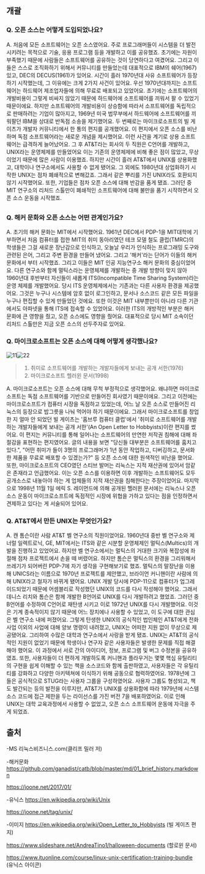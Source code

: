 ## 개괄

### Q. 오픈 소스는 어떻게 도입되었나요?

A. 처음에 모든 소프트웨어는 오픈 소스였어요. 주로 프로그래머들이 시스템을 더 발전시키려는 목적으로 기술, 응용 프로그램 등을 개발하고 이를 공유했죠. 초기에는 자원이 부족했기 때문에 사람들은 소프트웨어를 공유하는 것이 당연하다고 여겼어요. 그리고 이들은 스스로 조직화하기 위해서 커뮤니티를 만들었는데 대표적으로 IBM의 쉐어(1967) 있고, DEC의 DECUS(1961)가 있어요.
시간이 흘러 1970년대 사유 소프트웨어가 등장하기 시작했는데, 그 이유에는 크게 2가지 사건이 있어요. 우선 1970년대까지는 소프트웨어는 하드웨어 제조업자들에 의해 무료로 배포되고 있었어요. 초기에는 소프트웨어의 개발비용이 그렇게 비싸지 않았기 때문에 하드웨어에 소프트웨어를 끼워서 팔 수 있었기 때문이에요. 하지만 소프트웨어의 개발비용이 상승함에 따라서 소프트웨어를 독립적으로 판매하려는 기업이 많아지고, 1969년 미국 법무부에서 하드웨어에 소프트웨어를 끼워팔던 IBM을 상대로 반독점 소송을 제기했어요. 두 번째로는 마이크로소프트의 빌 게이츠가 개발자 커뮤니티에서 한 통의 편지를 공개했어요. 이 편지에서 오픈 소스를 비난하며 독점 소프트웨어라는 새로운 개념을 제시했어요. 이런 사건을 계기로 상용 소프트웨어는 급격하게 늘어났어요.
그 후 AT&T라는 회사의 두 직원은 C언어를 개발하고, UNIX라는 운영체제를 만들었어요 이는 기존의 운영체제에 비해 좋은 점이 많았고, 무상이었기 때문에 많은 사람이 이용했죠. 하지만 시간이 흘러 AT&T에서 UNIX를 상용화했고, 대학이나 연구소에서도 사용할 수 없게 됐어요. 그 외에도 1980년대 상업화하기 시작한 UNIX는 점차 폐쇄적으로 변해갔죠. 그래서 같은 뿌리를 가진 UNIX라도 호환되지 않기 시작했어요. 또한, 기업들은 점차 오픈 소스에 대해 반감을 품게 됐죠. 그러던 중 MIT 연구소의 리처드 스톨만이 폐쇄적인 소프트웨어에 대해 불만을 품기 시작하면서 오픈 소스 운동을 시작했죠.

## 

### Q. 해커 문화와 오픈 소스는 어떤 관계인가요?

A. 초기의 해커 문화는 MIT에서 시작했어요. 1961년 DEC에서 PDP-1을 MIT대학에 기부하면서 처음 컴퓨터를 접한 MIT의 취미 동아리였던 테크 모델 철도 클럽(TMRC)의 학생들은 그걸 새로운 장난감으로 인식하고, 오늘날 우리가 인식하는 프로그래밍 도구와 관련된 은어, 그리고 주변 환경을 만들어 냈어요. 그리고 '해커'라는 단어가 이들의 해커 문화에서 부터 시작했죠. 그리고 이들은 MIT 인공 지능연구소 해커 문화의 중심이었어요. 다른 연구소와 함께 멀틱스라는 운영체제를 개발하는 중 개발 방향이 맞지 않아 1960년대 후반부터 자신들이 새롭게 ITS(Incompatible Time Sharing System)라는 운영 체제를 개발했어요. 당시 ITS 운영체제에서는 기존과는 다른 사용자 환경을 제공했어요. 그것은 누구나 시스템에 암호 없이 로그인하고, 문서나 소스코드 같은 모든 파일을 누구나 편집할 수 있게 만들었던 것에요. 또한 이것은 MIT 내부뿐만이 아니라 다른 기관에서도 아파넷을 통해 ITS에 접속할 수 있었어요. 이러한 ITS의 개방적인 부분은 해커 문화에 큰 영향을 줬고, 오픈 소스에도 영향을 줬어요. 대표적으로 당시 MIT 소속이던 리처드 스톨만은 지금 오픈 소스의 선두주자로 있어요.

### Q. 마이크로소프트는 오픈 소스에 대해 어떻게 생각했나요?

![11](https://i.imgur.com/FY5vliJ.jpg)![22](https://i.imgur.com/NExBvq7.jpg)
> 1. 취미로 소프트웨어를 개발하는 개발자들에게 보내는 공개 서한(1976)
> 2. 마이크로소프트 헬러윈 문서(1998)

A. 마이크로소프트는 오픈 소스에 대해 무척 부정적으로 생각했어요. 왜냐하면 마이크로소프트는 독점 소프트웨어를 기반으로 만들어진 회사였기 때문이에요. 그리고 이전에는 마이크로소프트가 컴퓨터 시장을 독점하고 있었는데, 어느 날 오픈 소스로 만들어진 리눅스의 등장으로 밥그릇을 나눠 먹어야 하기 때문이에요. 그래서 마이크로소프트를 창업한 지 얼마 안 되었던 빌 게이츠는 '홈브루 컴퓨터 클럽'에서 '취미로 소프트웨어를 개발하는 개발자들에게 보내는 공개 서한'(An Open Letter to Hobbyists)이란 편지를 썼어요. 이 편지는 커뮤니티를 통해 일어나는 소프트웨어의 만연한 저작권 침해에 대해 좌절감을 표현하는 편지였어요. 글의 내용을 보면 "당신들 대부분은 소프트웨어를 훔치고 있다.", "어떤 취미가 들이 3명의 프로그래머가 1년 동안 작업하고, 디버깅하고, 문서화한 제품을 무료로 배포할 수 있겠는가?" 등 오픈 소스에 대한 원색적인 비난을 했어요. 또한, 마이크로소프트의 CEO였던 스티브 발머는 리눅스는 지적 재산권에 있어서 암같은 존재라고 언급했어요. 이는 오픈 소스를 이용하면 이후 개발하는 소프트웨어도 모두 공개소스로 내놓아야 하는 게 업체들의 지적 재산권을 침해한다는 주장이었어요. 마지막으로 1998년 11월 1일 에릭 S. 레이먼드에 의해 공개된 핼러윈 문서에는 리눅스나 오픈소스 운동이 마이크로소프트에 독점적인 시장에 위협을 가하고 있다는 점을 인정하면서 견제하고 있다는 게 서술되어 있어요.


### Q. AT&T에서 만든 UNIX는 무엇인가요?

A. 캔 톰슨이란 사람 AT&T 벨 연구소의 직원이었어요. 1960년대 중반 벨 연구소와 제너럴 일렉트로닉, GE, MIT에서는 ITS와 같은 시분할 운영체제인 멀틱스(Multics)의 개발을 진행하고 있었어요. 하지만 벨 연구소에서는 멀틱스의 거대한 크기와 복잡성에 좌절해 점차 프로젝트에서 손을 떼 버렸어요. 하지만 톰슨은 멀틱스의 환경을 그리워해서 쓰레기가 되어버린 PDP-7에 자기 생각을 구현해보기로 했죠. 멀틱스의 말장난을 이용해 UNICS라는 이름으로 1970년 프로젝트를 제안했고, 브라이언 커니핸이란 사람에 의해 UNIX라고 철자가 바뀌게 됐어요.
UNIX 개발 당시에 PDP-11으로 컴퓨터가 업그레이드되었기 때문에 어셈블리로 작성했던 UNIX의 코드를 다시 작성해야 했어요. 그래서 데니스 리치와 톰슨은 함께 개발한 B언어로 UNIX를 다시 개발하려고 했었죠. 그러던 중 B언어를 수정하여 C언어로 재탄생 시키고 이로 1972년 UNIX를 다시 개발했어요. 이것은 기계 종속적이지 않기 때문에 어느 장치에나 사용할 수 있었고, 이 도구에 대한 관심은 벨 연구소 내에 퍼졌어요. 그렇게 탄생한 UNIX의 공식적인 법인체인 AT&T에게 전화 사업 이외의 사업에 대해 양보 명령이 내려졌고, UNIX는 어떠한 지원 없이 무상으로 제공됐어요. 그리하여 수많은 대학과 연구소에서 사랑을 받게 됐죠.
UNIX는 AT&T의 공식적인 지원이 없었기 때문에 학생이나 연구자 같은 사용자들은 발생한 문제를 직접 해결해야 했어요. 이 과정에서 서로 간의 아이디어, 정보, 프로그램 및 버그 수정본을 공유하였죠. 또한, 사용자들이 더 편하게 개발하도록 커니핸과 플라우거는 몇몇 핵심 유틸리티의 구현을 쉽게 이해할 수 있는 책을 소스코드와 함께 출판하였고, 사용자들은 각 유틸리티를 강화하고 다양한 아키텍쳐에 이식하기 위해 공동으로 협력하였어요. 1978년에 그들은 공식적으로 STUG라는 사용자 그룹을 구성하였어요. 사용자 그룹도 형성되고, 책도 발간되는 등의 발전을 이루지만, AT&T가 UNIX를 상용화함에 따라 1979년에 시스템 소스 코드에 접근 제한을 두는 라이선스를 가진 버전 7을 배포하였어요. 이로 인해 UNIX는 대학 교육과정에서 사용할 수 없었고, 오픈 소스 소프트웨어 운동에 자극을 주게 되었죠.


## 출처

-MS
리눅스비즈니스.com(클리프 밀러 저)

-해커문화
https://github.com/ganadist/catb/blob/master/md/01_brief_history.markdown

https://joone.net/2017/01/

-유닉스
https://en.wikipedia.org/wiki/Unix

https://joone.net/tag/unix/

-이미지
https://en.wikipedia.org/wiki/Open_Letter_to_Hobbyists
(빌 게이츠 편지)

https://www.slideshare.net/AndreaTino1/halloween-documents
 (할로윈 문서)

https://www.ituonline.com/course/linux-unix-certification-training-bundle
(유닉스 아이콘)
